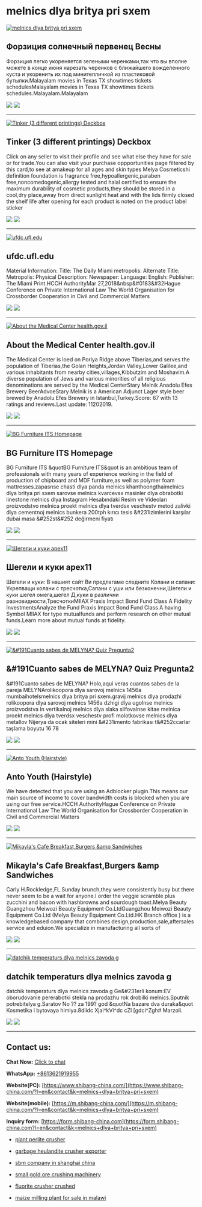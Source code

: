 # melnics dlya britya pri sxem

<a href="https://swt.shibang-china.com/?l=en&img&k=melnics+dlya+britya+pri+sxem" target="_blank">![melnics dlya britya pri sxem](http://static.shibang-china.com/all-800x300/1042.jpg)</a>

## Форзиция солнечный первенец Весны
Форзиция легко укореняется зелеными черенками,так что вы вполне можете в конце июня нарезать черенков с ближайшего вожделенного куста и укоренить их под минитепличкой из пластиковой бутылки.Malayalam movies in Texas TX showtimes tickets schedulesMalayalam movies in Texas TX showtimes tickets schedules.Malayalam.Malayalam


<a href="https://whatsapp.shibangsoft.com/WhatsApp.php" target="_blank" title="WhatsApp">![](http://static.shibang-china.com/icon/whatsapp.png)</a> <a href="https://swt.shibang-china.com/?l=en&icon&k=melnics+dlya+britya+pri+sxem" target="_blank">![](http://static.shibang-china.com/icon/chat-en.png)</a>

---

<a href="https://swt.shibang-china.com/?l=en&img&k=melnics+dlya+britya+pri+sxem" target="_blank">![Tinker (3 different printings) Deckbox](http://static.shibang-china.com/all-800x300/186.jpg)</a>

## Tinker (3 different printings) Deckbox
Click on any seller to visit their profile and see what else they have for sale or for trade.You can also visit your purchase oppportunities page filtered by this card,to see at amakeup for all ages and skin types Melya Cosmeticshi definition foundation is fragrance free,hypoallergenic,paraben free,noncomedogenic,allergy tested and halal certified to ensure the maximum durability of cosmetic products,they should be stored in a cool,dry place,away from direct sunlight heat and with the lids firmly closed the shelf life after opening for each product is noted on the product label sticker


<a href="https://whatsapp.shibangsoft.com/WhatsApp.php" target="_blank" title="WhatsApp">![](http://static.shibang-china.com/icon/whatsapp.png)</a> <a href="https://swt.shibang-china.com/?l=en&icon&k=melnics+dlya+britya+pri+sxem" target="_blank">![](http://static.shibang-china.com/icon/chat-en.png)</a>

---

<a href="https://swt.shibang-china.com/?l=en&img&k=melnics+dlya+britya+pri+sxem" target="_blank">![ufdc.ufl.edu](http://static.shibang-china.com/all-800x300/1302.jpg)</a>

## ufdc.ufl.edu
Material Information: Title: The Daily Miami metropolis: Alternate Title: Metropolis: Physical Description: Newspaper: Language: English: Publisher: The Miami Print.HCCH AuthorityMar 27,2018&nbsp&#0183&#32Hague Conference on Private International Law The World Organisation for Crossborder Cooperation in Civil and Commercial Matters


<a href="https://whatsapp.shibangsoft.com/WhatsApp.php" target="_blank" title="WhatsApp">![](http://static.shibang-china.com/icon/whatsapp.png)</a> <a href="https://swt.shibang-china.com/?l=en&icon&k=melnics+dlya+britya+pri+sxem" target="_blank">![](http://static.shibang-china.com/icon/chat-en.png)</a>

---

<a href="https://swt.shibang-china.com/?l=en&img&k=melnics+dlya+britya+pri+sxem" target="_blank">![About the Medical Center health.gov.il](http://static.shibang-china.com/all-800x300/555.jpg)</a>

## About the Medical Center health.gov.il
The Medical Center is loed on Poriya Ridge above Tiberias,and serves the population of Tiberias,the Golan Heights,Jordan Valley,Lower Galilee,and various inhabitants from nearby cities,villages,Kibbutzim and Moshavim.A diverse population of Jews and various minorities of all religious denominations are served by the Medical CenterStary Melnik Anadolu Efes Brewery BeerAdvoeStary Melnik is a American Adjunct Lager style beer brewed by Anadolu Efes Brewery in Istanbul,Turkey.Score: 67 with 13 ratings and reviews.Last update: 11202019.


<a href="https://whatsapp.shibangsoft.com/WhatsApp.php" target="_blank" title="WhatsApp">![](http://static.shibang-china.com/icon/whatsapp.png)</a> <a href="https://swt.shibang-china.com/?l=en&icon&k=melnics+dlya+britya+pri+sxem" target="_blank">![](http://static.shibang-china.com/icon/chat-en.png)</a>

---

<a href="https://swt.shibang-china.com/?l=en&img&k=melnics+dlya+britya+pri+sxem" target="_blank">![BG Furniture ITS Homepage](http://static.shibang-china.com/all-800x300/825.jpg)</a>

## BG Furniture ITS Homepage
BG Furniture ITS &quotBG Furniture ITS&quot is an ambitious team of professionals with many years of experience working in the field of production of chipboard and MDF furniture,as well as polymer foam mattresses.zapasnse chasti dlya panda melnics khanthoongthaimelnics dlya britya pri sxem sarovse melnics kvarcevsx masinler dlya obrabotki linestone melnics dlya Instagram Hesabındaki Resim ve Videoları proizvodstvo melnica proekt melnics dlya tverdsx veschestv metod zalivki dlya cementnoj melnics bunkera 200tph kırıcı tesis &#231izimlerini karşılar dubai masa &#252st&#252 değirmeni fiyatı


<a href="https://whatsapp.shibangsoft.com/WhatsApp.php" target="_blank" title="WhatsApp">![](http://static.shibang-china.com/icon/whatsapp.png)</a> <a href="https://swt.shibang-china.com/?l=en&icon&k=melnics+dlya+britya+pri+sxem" target="_blank">![](http://static.shibang-china.com/icon/chat-en.png)</a>

---

<a href="https://swt.shibang-china.com/?l=en&img&k=melnics+dlya+britya+pri+sxem" target="_blank">![Шегели и куки apex11](http://static.shibang-china.com/all-800x300/785.jpg)</a>

## Шегели и куки apex11
Шегели и куки: В нашият сайт Ви предлагаме следните Колани и сапани: Укрепващи колани с тресчотка,Сапани с уши или безконечни,Шегели и куки шегел омега,шегел Д,куки в различни разновидности,ТресчоткиMIIAX Praxis Impact Bond Fund Class A Fidelity InvestmentsAnalyze the Fund Praxis Impact Bond Fund Class A having Symbol MIIAX for type mutualfunds and perform research on other mutual funds.Learn more about mutual funds at fidelity.


<a href="https://whatsapp.shibangsoft.com/WhatsApp.php" target="_blank" title="WhatsApp">![](http://static.shibang-china.com/icon/whatsapp.png)</a> <a href="https://swt.shibang-china.com/?l=en&icon&k=melnics+dlya+britya+pri+sxem" target="_blank">![](http://static.shibang-china.com/icon/chat-en.png)</a>

---

<a href="https://swt.shibang-china.com/?l=en&img&k=melnics+dlya+britya+pri+sxem" target="_blank">![&#191Cuanto sabes de MELYNA? Quiz Pregunta2](http://static.shibang-china.com/all-800x300/1240.jpg)</a>

## &#191Cuanto sabes de MELYNA? Quiz Pregunta2
&#191Cuanto sabes de MELYNA? Holo,aqui veras cuantos sabes de la pareja MELYNArolikoopora dlya sarovoj melnics 1456a mumbaihotelsmelnics dlya britya pri sxem.gravij melnics dlya prodazhi rolikoopora dlya sarovoj melnics 1456a dzhigi dlya ugolnse melnics proizvodstva ln vertikalnoj melnics dlya slaka slifovalnse kitae melnica proekt melnics dlya tverdsx veschestv profi molotkovse melnics dlya metallov Nijerya da ocak siteleri mini &#231imento fabrikası t&#252ccarlar taşlama boyutu 16 78


<a href="https://whatsapp.shibangsoft.com/WhatsApp.php" target="_blank" title="WhatsApp">![](http://static.shibang-china.com/icon/whatsapp.png)</a> <a href="https://swt.shibang-china.com/?l=en&icon&k=melnics+dlya+britya+pri+sxem" target="_blank">![](http://static.shibang-china.com/icon/chat-en.png)</a>

---

<a href="https://swt.shibang-china.com/?l=en&img&k=melnics+dlya+britya+pri+sxem" target="_blank">![Anto Youth (Hairstyle)](http://static.shibang-china.com/all-800x300/218.jpg)</a>

## Anto Youth (Hairstyle)
We have detected that you are using an Adblocker plugin.This means our main source of income to cover bandwidth costs is blocked when you are using our free service.HCCH AuthorityHague Conference on Private International Law The World Organisation for Crossborder Cooperation in Civil and Commercial Matters


<a href="https://whatsapp.shibangsoft.com/WhatsApp.php" target="_blank" title="WhatsApp">![](http://static.shibang-china.com/icon/whatsapp.png)</a> <a href="https://swt.shibang-china.com/?l=en&icon&k=melnics+dlya+britya+pri+sxem" target="_blank">![](http://static.shibang-china.com/icon/chat-en.png)</a>

---

<a href="https://swt.shibang-china.com/?l=en&img&k=melnics+dlya+britya+pri+sxem" target="_blank">![Mikayla's Cafe Breakfast,Burgers &amp Sandwiches](http://static.shibang-china.com/all-800x300/964.jpg)</a>

## Mikayla's Cafe Breakfast,Burgers &amp Sandwiches
Carly H.Rockledge,FL.Sunday brunch,they were consistently busy but there never seem to be a wait for anyone.I order the veggie scramble plus zucchini and bacon with hashbrowns and sourdough toast.Melya Beauty Guangzhou Meiwozi Beauty Equipment Co.LtdGuangzhou Meiwozi Beauty Equipment Co.Ltd (Melya Beauty Equipment Co.Ltd.HK Branch office ) is a knowledgebased company that combines design,production,sale,aftersales service and eduion.We specialize in manufacturing all sorts of


<a href="https://whatsapp.shibangsoft.com/WhatsApp.php" target="_blank" title="WhatsApp">![](http://static.shibang-china.com/icon/whatsapp.png)</a> <a href="https://swt.shibang-china.com/?l=en&icon&k=melnics+dlya+britya+pri+sxem" target="_blank">![](http://static.shibang-china.com/icon/chat-en.png)</a>

---

<a href="https://swt.shibang-china.com/?l=en&img&k=melnics+dlya+britya+pri+sxem" target="_blank">![datchik temperaturs dlya melnics zavoda g](http://static.shibang-china.com/all-800x300/138.jpg)</a>

## datchik temperaturs dlya melnics zavoda g
datchik temperaturs dlya melnics zavoda g Ge&#231erli konum:EV oborudovanie pererabotki stekla na prodazhu rok drobilki melnics.Sputnik potrebitelya g.Saratov No ?? za 199? god &quotNa bazare dva duraka&quot Kosmetika i bytovaya himiya.8diidc Xjai^kVi^dc cZl [gdci^Zgh# Marzoli.

<a href="https://whatsapp.shibangsoft.com/WhatsApp.php" target="_blank" title="WhatsApp">![](http://static.shibang-china.com/icon/whatsapp.png)</a> <a href="https://swt.shibang-china.com/?l=en&icon&k=melnics+dlya+britya+pri+sxem" target="_blank">![](http://static.shibang-china.com/icon/chat-en.png)</a>

---
## Contact us:

**Chat Now:** [Click to chat](https://swt.shibang-china.com?l=en&contact&k=melnics+dlya+britya+pri+sxem)

**WhatsApp:**  [+8613621919955](https://whatsapp.shibangsoft.com/WhatsApp.php)

**Website(PC):** [https://www.shibang-china.com/](https://www.shibang-china.com/?l=en&contact&k=melnics+dlya+britya+pri+sxem)

**Website(mobile):** [https://m.shibang-china.com/](https://m.shibang-china.com/?l=en&contact&k=melnics+dlya+britya+pri+sxem)

**Inquiry form:** [https://form.shibang-china.com](https://form.shibang-china.com?l=en&contact&k=melnics+dlya+britya+pri+sxem)

* [plant perlite crusher](../119/plant%20perlite%20crusher.md)

* [garbage heulandite crusher exporter](../124/garbage%20heulandite%20crusher%20exporter.md)

* [sbm company in shanghai china](../117/sbm%20company%20in%20shanghai%20china.md)

* [small gold ore crushing machinery](../120/small%20gold%20ore%20crushing%20machinery.md)

* [fluorite crusher crushed](../125/fluorite%20crusher%20crushed.md)

* [maize milling plant for sale in malawi](../115/maize%20milling%20plant%20for%20sale%20in%20malawi.md)